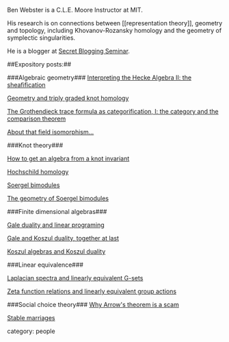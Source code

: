 Ben Webster is a C.L.E. Moore Instructor at MIT.

His research is on connections between [[representation theory]], geometry and topology, including Khovanov-Rozansky homology and the geometry of symplectic singularities.

He is a blogger at [Secret Blogging Seminar](http://sbseminar.wordpress.com/).  

##Expository posts:##

###Algebraic geometry###
[Interpreting the Hecke Algebra II: the sheafification ](http://sbseminar.wordpress.com/2009/04/09/interpreting-the-hecke-algebra-ii-the-sheafification/)

[Geometry and triply graded knot homology](http://sbseminar.wordpress.com/2009/04/09/geometry-and-triply-graded-knot-homology/)

[The Grothendieck trace formula as categorification, I: the category and the comparison theorem ](http://sbseminar.wordpress.com/2009/02/12/the-grothendieck-trace-formula-as-categorification-the-category-and-the-comparison-theorem/)

[About that field isomorphism...](http://sbseminar.wordpress.com/2009/02/15/about-that-field-isomorphism/)


###Knot theory###


[How to get an algebra from a knot invariant](http://sbseminar.wordpress.com/2009/04/13/how-to-get-an-algebra-from-a-knot-invariant/)

[Hochschild homology](http://sbseminar.wordpress.com/2007/07/22/hochschild-homology/)

[Soergel bimodules](http://sbseminar.wordpress.com/2007/07/23/soergel-bimodules/)

[The geometry of Soergel bimodules](http://sbseminar.wordpress.com/2007/08/23/the-geometry-of-soergel-bimodules/)

###Finite dimensional algebras###

[Gale duality and linear programing](http://sbseminar.wordpress.com/2008/04/06/gale-duality-and-linear-programing/)

[Gale and Koszul duality, together at last](http://sbseminar.wordpress.com/2008/07/14/gale-and-koszul-duality-together-at-last/)

[Koszul algebras and Koszul duality](http://sbseminar.wordpress.com/2007/11/01/koszul-algebras-and-koszul-duality/)

###Linear equivalence###

[Laplacian spectra and linearly equivalent G-sets](http://sbseminar.wordpress.com/2007/09/19/laplacian-spectra-and-linearly-equivalent-g-sets/)

[Zeta function relations and linearly equivalent group actions](http://sbseminar.wordpress.com/2007/08/29/zeta-function-relations-and-linearly-equivalent-group-actions/)

###Social choice theory###
[Why Arrow's theorem is a scam](http://sbseminar.wordpress.com/2008/02/17/why-arrows-theorem-is-a-scam/)

[Stable marriages](http://sbseminar.wordpress.com/2008/01/21/stable-marriages/)

category: people